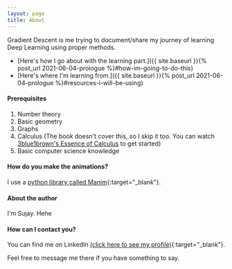 ```yaml
---
layout: page
title: About
---
```


Gradient Descent is me trying to document/share my journey of learning Deep Learning using proper methods.

- [Here's how I go about with the learning part.]({{ site.baseurl }}{% post_url 2021-06-04-prologue %}#how-im-going-to-do-this)
- [Here's where I'm learning from.]({{ site.baseurl }}{% post_url 2021-06-04-prologue %}#resources-i-will-be-using)

#### Prerequisites

1. Number theory
2. Basic geometry
3. Graphs
4. Calculus (The book doesn't cover this, so I skip it too. You can watch [3blue1brown's Essence of Calculus](https://www.youtube.com/playlist?list=PLZHQObOWTQDMsr9K-rj53DwVRMYO3t5Yr) to get started)
5. Basic computer science knowledge

#### How do you make the animations?

I use a [python library called Manim](https://github.com/ManimCommunity/manim){:target="_blank"}.

#### About the author

I'm Sujay. Hehe

#### How can I contact you?

You can find me on LinkedIn [(click here to see my profile)](https://www.linkedin.com/in/sujay-rokade/){:target="_blank"}.

Feel free to message me there if you have something to say.
